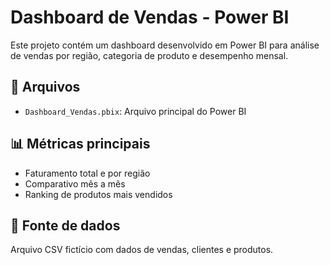 # Dashboard de Vendas - Power BI

Este projeto contém um dashboard desenvolvido em Power BI para análise de vendas por região, categoria de produto e desempenho mensal.

## 📂 Arquivos

- `Dashboard_Vendas.pbix`: Arquivo principal do Power BI

## 📊 Métricas principais

- Faturamento total e por região
- Comparativo mês a mês
- Ranking de produtos mais vendidos

## 🧩 Fonte de dados

Arquivo CSV fictício com dados de vendas, clientes e produtos.

